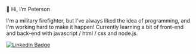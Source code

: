 👋 Hi, I’m Peterson

I'm a military firefighter, but I've always liked the idea of programming, and I'm working hard to make it happen! 
Currently learning a bit of front-end and back-end with javascript / html / css and node.js. 
     
[![Linkedin Badge](https://img.shields.io/badge/-LinkedIn-blue?style=flat-square&logo=Linkedin&logoColor=white&link=https://www.linkedin.com/in/petersoncabrini/)](https://www.linkedin.com/in/petersoncabrini/)


<!---
petersoncabrini/petersoncabrini is a ✨ special ✨ repository because its `README.md` (this file) appears on your GitHub profile.
You can click the Preview link to take a look at your changes.
--->
